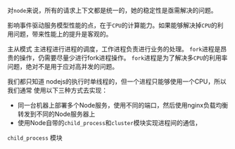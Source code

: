 对`node`来说，所有的请求上下文都是统一的，她的稳定性是亟需解决的问题。

影响事件驱动服务模型性能的点，在于`CPU`的计算能力。如果能够解决掉`CPU`的利用问题，带来性能上的提升是客观的。

主从模式
主进程进行进程的调度，工作进程负责进行业务的处理。
`fork`进程是昂贵的操作，仍需要尽量少进行fork进程操作。
`fork`进程是为了解决多`CPU`的利用率问题，绝对不是用于应对高并发的问题。

我们都只知道 nodejs的执行时单线程的，但一个进程只能够使用一个CPU，所以我们通常 使用以下三种方式去实现：
* 同一台机器上部署多个Node服务，使用不同的端口，然后使用nginx负载均衡转发到不同的Node服务器上
* 使用Node自带的`child_process`和`cluster`模块实现进程间的通信，

`child_process` 模块

